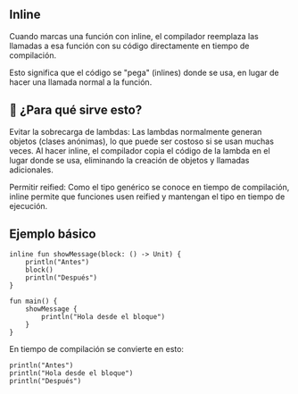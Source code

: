 ## Inline
Cuando marcas una función con inline, el compilador reemplaza las llamadas a esa función con su código directamente en 
tiempo de compilación.

Esto significa que el código se "pega" (inlines) donde se usa, en lugar de hacer una llamada normal a la función.

## 🧠 ¿Para qué sirve esto?
Evitar la sobrecarga de lambdas:
Las lambdas normalmente generan objetos (clases anónimas), lo que puede ser costoso si se usan muchas veces. Al hacer inline, el compilador copia el código de la lambda en el lugar donde se usa, eliminando la creación de objetos y llamadas adicionales.

Permitir reified:
Como el tipo genérico se conoce en tiempo de compilación, inline permite que funciones usen reified y mantengan el tipo en tiempo de ejecución.

## Ejemplo básico
```
inline fun showMessage(block: () -> Unit) {
    println("Antes")
    block()
    println("Después")
}

fun main() {
    showMessage {
        println("Hola desde el bloque")
    }
}
```

En tiempo de compilación se convierte en esto: 
```
println("Antes")
println("Hola desde el bloque")
println("Después")
```


